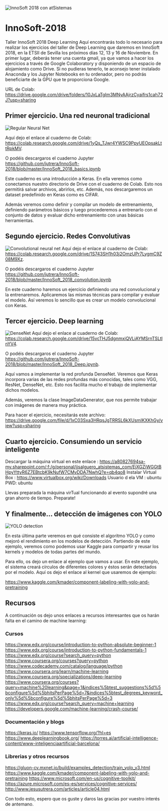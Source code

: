 ![InnoSoft 2018 con atSistemas](https://github.com/jutrera/InnoSoft-2018/blob/master/deep101.png)

# InnoSoft-2018
Taller InnoSoft 2018 Deep Learning
Aquí encontrarás todo lo necesario para realizar los ejercicios del taller de Deep Learning que daremos en InnoSoft 2018, en la ETSII de Sevilla los próximos días 12, 13 y 16 de Noviembre.
En primer lugar, deberás tener una cuenta gmail, ya que vamos a hacer los ejercicios a través de Google Colaboratory y disponiendo de un espacio de alojamiento como Drive. Si no pudieras tenerlo, te aconsejo tener instalado Anaconda y los Jupyter Notebooks en tu ordenador, pero no podrás beneficiarte de la GPU que te proporciona Google.

URL de Colab: https://drive.google.com/drive/folders/10JxLaTgIm3MNyAAjrzCyaifrs1cah72J?usp=sharing

## Primer ejercicio. Una red neuronal tradicional
![Regular Neural Net](http://jesusutrera.com/articles/img/RedNeuronalArtificial.png)

Aquí dejo el enlace al cuaderno de Colab: https://colab.research.google.com/drive/1yQs_TJwr4YWSC9PpyUEOpsakLttRpkMV.

O podéis descargaros el cuaderno Jupyter https://github.com/jutrera/InnoSoft-2018/blob/master/InnoSoft_2018_basics.ipynb

Este cuaderno es una introducción a Keras. En ella veremos como conectamos nuestro directorio de Drive con el cuaderno de Colab. Esto nos permitirá salvar archivos, abrirlos, etc. Además, nos descargaremos un dataset predefinido en Keras como es CIFAR.

Además veremos como definir y compilar un modelo de entrenamiento, definiendo parámetros básicos y luego procederemos a entrenarlo con el conjunto de datos y evaluar dicho entrenamiento con unas básicas herramientas.

## Segundo ejercicio. Redes Convolutivas
![Convolutional neural net](http://jesusutrera.com/articles/img/mylenet.png)
Aquí dejo el enlace al cuaderno de Colab: https://colab.research.google.com/drive/1S743SH1h03j2OmzUPr7LygmC9Z08M9Xz.

O podéis descargaros el cuaderno Jupyter https://github.com/jutrera/InnoSoft-2018/blob/master/InnoSoft_2018_convolution.ipynb

En este cuaderno haremos un ejercicio definiendo una red convolucional y la entrenaremos. Aplicaremos las mismas técnicas para compilar y evaluar el modelo. Así veremos lo sencillo que es crear un modelo convolucional con Keras.

## Tercer ejercicio. Deep learning
![DenseNet](http://jesusutrera.com/articles/img/densenet02.jpeg)
Aquí dejo el enlace al cuaderno de Colab: https://colab.research.google.com/drive/15vcTHJ5dgnmxiQVLiAYMSrnTSLtlnYV4.

O podéis descargaros el cuaderno Jupyter https://github.com/jutrera/InnoSoft-2018/blob/master/InnoSoft_2018_Deep.ipynb.

Aquí vamos a implementar la red profunda DenseNet. Veremos que Keras incorpora varias de las redes profundas más conocidas, tales como VGG, ResNet, DenseNet, etc. Esto nos facilita mucho el trabajo de implementar dichos modelos.

Además, veremos la clase ImageDataGenerator, que nos permite trabajar con imágenes de manera muy práctica.

Para hacer el ejercicio, necesitarás este archivo: https://drive.google.com/file/d/1xC03Sxa3HRqsJgTRRSL6kXUsmIKXKhGy/view?usp=sharing

## Cuarto ejercicio. Consumiendo un servicio inteligente
Descargar la máquina virtual en este enlace : https://a80827694sa-my.sharepoint.com/:f:/g/personal/jjsalguero_atsistemas_com/EjXGZiWGGtBHpyYttyR6Z7EBtcbK9kNufW7CMvDDA7NwhQ?e=qb4qo8
Instalar Virtual Box : https://www.virtualbox.org/wiki/Downloads
Usuario d ela VM : ubuntu
PWD: ubuntu

Llevas preparada la máquina virTual funcionando al evento supondré una gran ahorro de tiempo. Preparate!


## Y finalmente... detección de imágenes con YOLO
![YOLO detection](https://cdn-images-1.medium.com/max/1200/1*WgvzAXLxLQAev2cfOqljQw.png)

En esta última parte veremos en qué consiste el algoritmo YOLO y como mejoró el rendimiento en los modelos de detección. Partiendo de este ejemplo, veremos como podemos usar Kaggle para compartir y reusar los kernels y modelos de todas partes del mundo.

Para ello, os dejo un enlace al ejemplo que vamos a usar. En este ejemplo, el sistema creará círculos de diferentes colores y éstos serán detectados por el modelo. Aquí os dejo el enlace al kernel que usaremos de ejemplo:

https://www.kaggle.com/kmader/component-labeling-with-yolo-and-pretraining

## Recursos
A continuación os dejo unos enlaces a recursos interesantes que os harán falta en el camino de machine learning:

### Cursos
https://www.edx.org/course/introduction-to-python-absolute-beginner-1
https://www.edx.org/course/introduction-to-python-fundamentals-1
https://www.edx.org/course?search_query=python
https://www.coursera.org/courses?query=python
https://www.codecademy.com/catalog/language/python
https://www.coursera.org/learn/machine-learning
https://www.coursera.org/specializations/deep-learning
https://www.coursera.org/courses?query=machine%20learning&page=1&indices%5btest_suggestions%5d%5bconfigure%5d%5bhitsPerPage%5d=7&indices%5btest_degrees_keyword_only%5d%5bconfigure%5d%5bhitsPerPage%5d=3
https://www.edx.org/course?search_query=machine+learning
https://developers.google.com/machine-learning/crash-course/

### Documentación y blogs
https://keras.io/
https://www.tensorflow.org/?hl=es
https://www.deeplearningbook.org/
https://torres.ai/artificial-intelligence-content/www-inteligenciaartificial-barcelona/

### Librerias y otros recursos
https://gluon-cv.mxnet.io/build/examples_detection/train_yolo_v3.html
https://www.kaggle.com/kmader/component-labeling-with-yolo-and-pretraining
https://www.microsoft.com/en-us/cognitive-toolkit/
https://azure.microsoft.com/es-es/services/cognitive-services/
http://www.jesusutrera.com/articles/article04.html


Con todo esto, espero que os guste y daros las gracias por vuestro interés de antemano.
